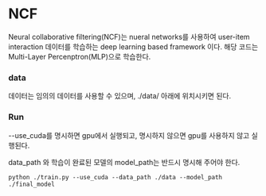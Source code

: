 # NCF
Neural collaborative filtering(NCF)는 nueral networks를 사용하여 user-item interaction 데이터를 학습하는 deep learning based framework 이다. 해당 코드는 Multi-Layer Percenptron(MLP)으로 학습한다.


### data
데이터는 임의의 데이터를 사용할 수 있으며, ./data/ 아래에 위치시키면 된다.

### Run
--use_cuda를 명시하면 gpu에서 실행되고, 명시하지 않으면 gpu를 사용하지 않고 실행된다. 

data_path 와 학습이 완료된 모델의 model_path는 반드시 명시해 주어야 한다.
```shell script
python ./train.py --use_cuda --data_path ./data --model_path ./final_model
``` 
